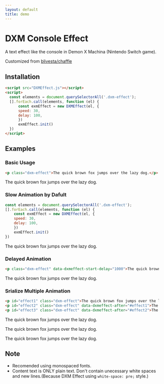 ```yaml
---
layout: default
title: demo
---
```


<h1 class="dxm-effect">DXM Console Effect</h1>

<p class="dxm-effect">A text effect like the console in Demon X Machina (Nintendo Switch game).</p>

Customized from [blivesta/chaffle](https://github.com/blivesta/chaffle)

## Installation

```html
<script src="DXMEffect.js"></script>
<script>
  const elements = document.querySelectorAll('.dxm-effect');
  [].forEach.call(elements, function (el) {
      const exmEffect = new DXMEffect(el, { 
      speed: 30,
      delay: 100,
      })
      exmEffect.init()
  })
</script>
```

## Examples

### Basic Usage
```html
<p class="dxm-effect">The quick brown fox jumps over the lazy dog.</p>
```

<p class="dxm-effect">The quick brown fox jumps over the lazy dog.</p>

### Slow Animation by Dafult

```javascript
const elements = document.querySelectorAll('.dxm-effect');
[].forEach.call(elements, function (el) {
    const exmEffect = new DXMEffect(el, { 
    speed: 30,
    delay: 100,
    })
    exmEffect.init()
})
```

<p class="dxm-effect-slow">The quick brown fox jumps over the lazy dog.</p>

### Delayed Animation

```html
<p class="dxm-effect" data-dxmeffect-start-delay="1000">The quick brown fox jumps over the lazy dog.</p>
```

<p class="dxm-effect" data-dxmeffect-start-delay="1000">The quick brown fox jumps over the lazy dog.</p>

### Srialize Multiple Animation

```html
<p id="effect1" class="dxm-effect">The quick brown fox jumps over the lazy dog.</p>
<p id="effect2" class="dxm-effect" data-dxmeffect-after="#effect1">The quick brown fox jumps over the lazy dog.</p>
<p id="effect3" class="dxm-effect" data-dxmeffect-after="#effect2">The quick brown fox jumps over the lazy dog.</p>
```

<p id="effect1" class="dxm-effect">The quick brown fox jumps over the lazy dog.</p>
<p id="effect2" class="dxm-effect" data-dxmeffect-after="#effect1">The quick brown fox jumps over the lazy dog.</p>
<p id="effect3" class="dxm-effect" data-dxmeffect-after="#effect2">The quick brown fox jumps over the lazy dog.</p>

## Note
- Recomended using monospaced fonts.
- Content text is ONLY plain text. Don't contain unecessary white spaces and new lines.(Because DXM Effect using `white-space: pre;` style.)

